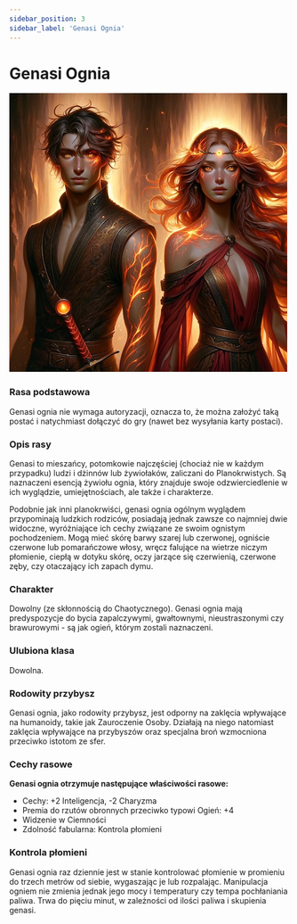```yaml
---
sidebar_position: 3
sidebar_label: 'Genasi Ognia'
---
```



# Genasi Ognia

![genasi ognia](../../static/img/wiki/wiki-rasy/genasi-ognia.png)

### Rasa podstawowa
Genasi ognia nie wymaga autoryzacji, oznacza to, że można założyć taką postać i natychmiast dołączyć do gry (nawet bez wysyłania karty postaci).

### Opis rasy
Genasi to mieszańcy, potomkowie najczęściej (chociaż nie w każdym przypadku) ludzi i dżinnów lub żywiołaków, zaliczani do Planokrwistych. Są naznaczeni esencją żywiołu ognia, który znajduje swoje odzwierciedlenie w ich wyglądzie, umiejętnościach, ale także i charakterze.

Podobnie jak inni planokrwiści, genasi ognia ogólnym wyglądem przypominają ludzkich rodziców, posiadają jednak zawsze co najmniej dwie widoczne, wyróżniające ich cechy związane ze swoim ognistym pochodzeniem. Mogą mieć skórę barwy szarej lub czerwonej, ogniście czerwone lub pomarańczowe włosy, wręcz falujące na wietrze niczym płomienie, ciepłą w dotyku skórę, oczy jarzące się czerwienią, czerwone zęby, czy otaczający ich zapach dymu.

### Charakter
Dowolny (ze skłonnością do Chaotycznego). Genasi ognia mają predyspozycje do bycia zapalczywymi, gwałtownymi, nieustraszonymi czy brawurowymi - są jak ogień, którym zostali naznaczeni.

### Ulubiona klasa
Dowolna.

### Rodowity przybysz
Genasi ognia, jako rodowity przybysz, jest odporny na zaklęcia wpływające na humanoidy, takie jak Zauroczenie Osoby. Działają na niego natomiast zaklęcia wpływające na przybyszów oraz specjalna broń wzmocniona przeciwko istotom ze sfer.

### Cechy rasowe
**Genasi ognia otrzymuje następujące właściwości rasowe:**

- Cechy: +2 Inteligencja, -2 Charyzma
- Premia do rzutów obronnych przeciwko typowi Ogień: +4
- Widzenie w Ciemności
- Zdolność fabularna: Kontrola płomieni

### Kontrola płomieni
Genasi ognia raz dziennie jest w stanie kontrolować płomienie w promieniu do trzech metrów od siebie, wygaszając je lub rozpalając. Manipulacja ogniem nie zmienia jednak jego mocy i temperatury czy tempa pochłaniania paliwa. Trwa do pięciu minut, w zależności od ilości paliwa i skupienia genasi.